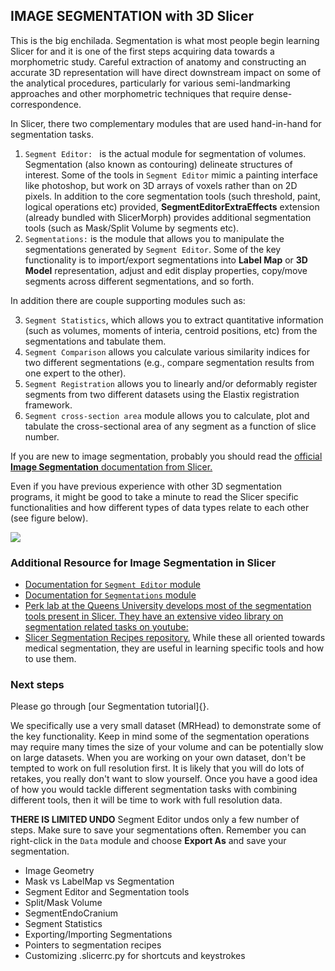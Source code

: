 ## IMAGE SEGMENTATION with 3D Slicer

This is the big enchilada. Segmentation is what most people begin learning Slicer for and it is one of the first steps acquiring data towards a morphometric study. Careful extraction of anatomy and constructing an accurate 3D representation will have direct downstream impact on some of the analytical procedures, particularly for various semi-landmarking approaches and other morphometric techniques that require dense-correspondence. 

In Slicer, there two complementary modules that are used hand-in-hand for segmentation tasks.

1. `Segment Editor: ` is the actual module for segmentation of volumes. Segmentation (also known as contouring) delineate structures of interest. Some of the tools in `Segment Editor` mimic a painting interface like photoshop, but work on 3D arrays of voxels rather than on 2D pixels. In addition to the core segmentation tools (such threshold, paint, logical operations etc) provided, **SegmentEditorExtraEffects** extension (already bundled with SlicerMorph) provides additional segmentation tools (such as Mask/Split Volume by segments etc).   
2. `Segmentations:` is the module that allows you to manipulate the segmentations generated by `Segment Editor`. Some of the key functionality is to import/export segmentations into **Label Map** or **3D Model** representation, adjust and edit display properties, copy/move segments across different segmentations, and so forth. 

In addition there are couple supporting modules such as:

3. `Segment Statistics`, which allows you to extract quantitative information (such as volumes, moments of interia, centroid positions, etc) from the segmentations and tabulate them.
4. `Segment Comparison` allows you calculate various similarity indices for two different segmentations (e.g., compare segmentation results from one expert to the other). 
5. `Segment Registration` allows you to linearly and/or deformably register segments from two different datasets using the Elastix registration framework. 
6. `Segment cross-section area` module allows you to calculate, plot and tabulate the cross-sectional area of any segment as a function of slice number. 

If you are new to image segmentation, probably you should read the [official **Image Segmentation** documentation from Slicer.](https://slicer.readthedocs.io/en/latest/user_guide/image_segmentation.html)

Even if you have previous experience with other 3D segmentation programs, it might be good to take a minute to read the Slicer specific functionalities and how different types of data types relate to each other (see figure below).

<img src="https://github-production-release-asset-2e65be.s3.amazonaws.com/246939908/ee335380-9bd2-11ea-94af-381ca8ecefc6?X-Amz-Algorithm=AWS4-HMAC-SHA256&X-Amz-Credential=AKIAIWNJYAX4CSVEH53A%2F20200811%2Fus-east-1%2Fs3%2Faws4_request&X-Amz-Date=20200811T043324Z&X-Amz-Expires=300&X-Amz-Signature=33bf83aa7b9f1dc2e9b6a3945cf1c195008e404e5b6803da5282aac36c5bbf67&X-Amz-SignedHeaders=host&actor_id=0&repo_id=246939908&response-content-disposition=attachment%3B%20filename%3Ddata_loading_and_saving_formats.png&response-content-type=application%2Foctet-stream">


### Additional Resource for Image Segmentation in Slicer
* [Documentation for `Segment Editor` module](https://slicer.readthedocs.io/en/latest/user_guide/modules/segmenteditor.html)
* [Documentation for `Segmentations` module](https://slicer.readthedocs.io/en/latest/user_guide/modules/segmentations.html)
* [Perk lab at the Queens University develops most of the segmentation tools present in Slicer. They have an extensive video library on segmentation related tasks on youtube:](https://www.youtube.com/user/PerkLabResearch)
* [Slicer Segmentation Recipes repository.](https://lassoan.github.io/SlicerSegmentationRecipes/) While these all oriented towards medical segmentation, they are useful in learning specific tools and how to use them.

### Next steps

Please go through [our Segmentation tutorial]{}. 

We specifically use a very small dataset (MRHead) to demonstrate some of the key functionality. Keep in mind some of the segmentation operations may require many times the size of your volume and can be potentially slow on large datasets. When you are working on your own dataset, don't be tempted to work on full resolution first. It is likely that you will do lots of retakes, you really don't want to slow yourself. Once you have a good idea of how you would tackle different segmentation tasks with combining different tools, then it will be time to work with full resolution data.

**THERE IS LIMITED UNDO** Segment Editor undos only a few number of steps. Make sure to save your segmentations often. Remember you can right-click in the `Data` module and choose **Export As** and save your segmentation. 

*	Image Geometry
*	Mask vs LabelMap vs Segmentation
*	Segment Editor and Segmentation tools
*	Split/Mask Volume
*	SegmentEndoCranium
*	Segment Statistics
*	Exporting/Importing Segmentations
*	Pointers to segmentation recipes
*	Customizing .slicerrc.py for shortcuts and keystrokes
